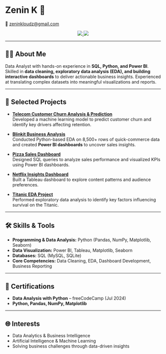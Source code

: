 # Zenin K 👋  

📧 [zeninkloudz@gmail.com](mailto:zeninkloudz@gmail.com)  

<p align="center">
  <a href="https://linkedin.com/in/zenin-k-aa48a02b8" target="_blank">
    <img src="https://img.shields.io/badge/LinkedIn-0077B5?style=for-the-badge&logo=linkedin&logoColor=white" />
  </a>
  <a href="https://github.com/zeninkloudz" target="_blank">
    <img src="https://img.shields.io/badge/GitHub-100000?style=for-the-badge&logo=github&logoColor=white" />
  </a>
</p>  

---

## 👨‍💻 About Me
Data Analyst with hands-on experience in **SQL, Python, and Power BI**. Skilled in **data cleaning, exploratory data analysis (EDA), and building interactive dashboards** to deliver actionable business insights. Experienced at translating complex datasets into meaningful visualizations and reports.

---

## 🚀 Selected Projects

- **[Telecom Customer Churn Analysis & Prediction](https://github.com/zeninkloudz/Telecom-Customer-Churn-Analysis-Prediction-using-Machine-Learning)**  
  Developed a machine learning model to predict customer churn and identify key drivers affecting retention.

- **[Blinkit Business Analysis](https://github.com/zeninkloudz/blinkit-sales-analysis)**  
  Conducted Python-based EDA on 8,500+ rows of quick-commerce data and created **Power BI dashboards** to uncover sales insights.

- **[Pizza Sales Dashboard](https://github.com/zeninkloudz/Pizza-Sales-Dashboard-Data-Analytics-Project)**  
  Designed SQL queries to analyze sales performance and visualized KPIs using Power BI dashboards.

- **[Netflix Insights Dashboard](https://github.com/zeninkloudz/Netflix-Insights-Dashboard)**  
  Built a Tableau dashboard to explore content patterns and audience preferences.

- **[Titanic EDA Project](https://github.com/zeninkloudz/Titanic-EDA-Project)**  
  Performed exploratory data analysis to identify key factors influencing survival on the Titanic.

---

## 🛠️ Skills & Tools

- **Programming & Data Analysis:** Python (Pandas, NumPy, Matplotlib, Seaborn)  
- **Data Visualization:** Power BI, Tableau, Matplotlib, Seaborn  
- **Databases:** SQL (MySQL, SQLite)  
- **Core Competencies:** Data Cleaning, EDA, Dashboard Development, Business Reporting  

---

## 📜 Certifications

- **Data Analysis with Python** – freeCodeCamp (Jul 2024)  
- **Python, Pandas, NumPy, Matplotlib**  

---

## 🌐 Interests

- Data Analytics & Business Intelligence  
- Artificial Intelligence & Machine Learning  
- Solving business challenges through data-driven insights
